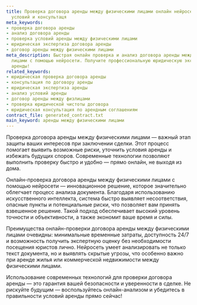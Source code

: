 ```yaml
---
title: Проверка договора аренды между физическими лицами онлайн нейросетью. Анализ
  условий и консультаця
meta_keywords:
- проверка договора аренды
- анализ договора аренды
- проверка условий аренды между физическими лицами
- юридическая экспертиза договора аренды
- договор аренды между физическими лицами
meta_description: Быстрая онлайн проверка и анализ договора аренды между физическими
  лицами с помощью нейросети. Получите профессиональную юридическую экспертизу условий
  аренды!
related_keywords:
- юридическая проверка договора аренды
- консультация по договору аренды
- юридическая экспертиза аренды
- анализ условий аренды
- договор аренды между физлицами
- проверка юридической чистоты договора
- юридическая консультация по арендным соглашениям
contract_file: generated_contract.txt
main_keyword: аренды между физическими лицами
---
```


Проверка договора аренды между физическими лицами — важный этап защиты ваших интересов при заключении сделки. Этот процесс помогает выявить возможные риски, уточнить условия аренды и избежать будущих споров. Современные технологии позволяют выполнить проверку быстро и удобно — прямо онлайн, не выходя из дома.

Онлайн-проверка договора аренды между физическими лицами с помощью нейросети — инновационное решение, которое значительно облегчает процесс анализа документа. Благодаря использованию искусственного интеллекта, система быстро выявляет несоответствия, опасные пункты и потенциальные риски, что позволяет вам принять взвешенное решение. Такой подход обеспечивает высокий уровень точности и объективности, а также экономит ваше время и силы.

Преимущества онлайн-проверки договора аренды между физическими лицами очевидны: минимальные временные затраты, доступность 24/7 и возможность получить экспертную оценку без необходимости посещения юристов лично. Нейросеть умеет анализировать не только текст документа, но и выявлять скрытые угрозы, что особенно важно при аренде жилья или коммерческой недвижимости между физическими лицами.

Использование современных технологий для проверки договора аренды — это гарантия вашей безопасности и уверенности в сделке. Не рискуйте будущим — воспользуйтесь онлайн-анализом и убедитесь в правильности условий аренды прямо сейчас!